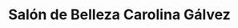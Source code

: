 ---
title: "Salón de Belleza Carolina Gálvez"
url: /pucon/salon-de-belleza-carolina-galvez/
shop: peluquería
---